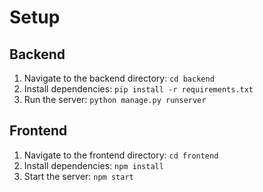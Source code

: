 # Setup

## Backend

1. Navigate to the backend directory: `cd backend`
2. Install dependencies: `pip install -r requirements.txt`
3. Run the server: `python manage.py runserver`

## Frontend

1. Navigate to the frontend directory: `cd frontend`
2. Install dependencies: `npm install`
3. Start the server: `npm start`

